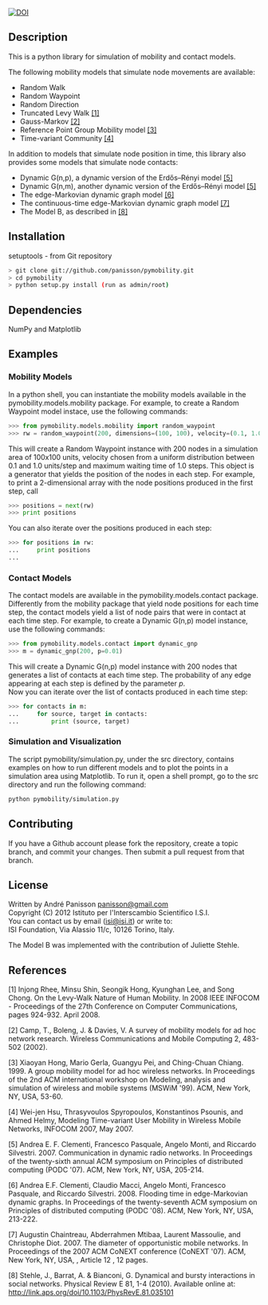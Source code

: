 [![DOI](https://zenodo.org/badge/DOI/10.5281/zenodo.9873.svg)](https://doi.org/10.5281/zenodo.9873)

Description
-----------
This is a python library for simulation of mobility and contact models.

The following mobility models that simulate node movements are available:

- Random Walk
- Random Waypoint
- Random Direction
- Truncated Levy Walk [[1]](#references)
- Gauss-Markov [[2]](#references)
- Reference Point Group Mobility model [[3]](#references)
- Time-variant Community [[4]](#references)

In addition to models that simulate node position in time, this library also provides some models 
that simulate node contacts:
- Dynamic G(n,p), a dynamic version of the Erdős–Rényi model [[5]](#references)
- Dynamic G(n,m), another dynamic version of the Erdős–Rényi model [[5]](#references)
- The edge-Markovian dynamic graph model [[6]](#references)
- The continuous-time edge-Markovian dynamic graph model [[7]](#references)
- The Model B, as described in [[8]](#references)

Installation
------------

setuptools - from Git repository

```bash
> git clone git://github.com/panisson/pymobility.git
> cd pymobility
> python setup.py install (run as admin/root)
```

Dependencies
------------
NumPy and Matplotlib

Examples
--------
### Mobility Models
In a python shell, you can instantiate the mobility models available 
in the pymobility.models.mobility package.
For example, to create a Random Waypoint model instace, use the following commands:
```python
>>> from pymobility.models.mobility import random_waypoint
>>> rw = random_waypoint(200, dimensions=(100, 100), velocity=(0.1, 1.0), wt_max=1.0)
```
This will create a Random Waypoint instance with 200 nodes in a simulation area of 100x100 units, 
velocity chosen from a uniform distribution between 0.1 and 1.0 units/step
and maximum waiting time of 1.0 steps.
This object is a generator that yields the position of the nodes in each step.
For example, to print a 2-dimensional array with the node positions produced in the first step, call
```python
>>> positions = next(rw)
>>> print positions
```
You can also iterate over the positions produced in each step:
```python
>>> for positions in rw:
...     print positions
... 
```
### Contact Models
The contact models are available in the pymobility.models.contact package.
Differently from the mobility package that yield node positions for each time step, 
the contact models yield a list of node pairs that were in contact at each time step.
For example, to create a Dynamic G(n,p) model instance, use the following commands:
```python
>>> from pymobility.models.contact import dynamic_gnp
>>> m = dynamic_gnp(200, p=0.01)
```
This will create a Dynamic G(n,p) model instance with 200 nodes that generates a list of contacts
at each time step. 
The probability of any edge appearing at each step is defined by the parameter *p*.  
Now you can iterate over the list of contacts produced in each time step:
```python
>>> for contacts in m:
...     for source, target in contacts:
...         print (source, target)
```

### Simulation and Visualization
The script pymobility/simulation.py, under the src directory, contains examples on how to run different models 
and to plot the points in a simulation area using Matplotlib.
To run it, open a shell prompt, go to the src directory and run the following command:
```bash
python pymobility/simulation.py
```

Contributing
------------
If you have a Github account please fork the repository,
create a topic branch, and commit your changes.
Then submit a pull request from that branch.

License
-------
Written by André Panisson <panisson@gmail.com>  
Copyright (C) 2012 Istituto per l'Interscambio Scientifico I.S.I.  
You can contact us by email (isi@isi.it) or write to:  
ISI Foundation, Via Alassio 11/c, 10126 Torino, Italy.  

The Model B was implemented with the contribution of Juliette Stehle.

References
----------
[1] Injong Rhee, Minsu Shin, Seongik Hong, Kyunghan Lee, and Song Chong. On the Levy-Walk Nature of Human Mobility. 
    In 2008 IEEE INFOCOM - Proceedings of the 27th Conference on Computer Communications, pages 924-932. April 2008.

[2] Camp, T., Boleng, J. & Davies, V. A survey of mobility models for ad hoc network research. 
    Wireless Communications and Mobile Computing 2, 483-502 (2002).

[3] Xiaoyan Hong, Mario Gerla, Guangyu Pei, and Ching-Chuan Chiang. 1999. 
    A group mobility model for ad hoc wireless networks. In Proceedings of the 
    2nd ACM international workshop on Modeling, analysis and simulation of 
    wireless and mobile systems (MSWiM '99). ACM, New York, NY, USA, 53-60.

[4] Wei-jen Hsu, Thrasyvoulos Spyropoulos, Konstantinos Psounis, and Ahmed Helmy, 
    Modeling Time-variant User Mobility in Wireless Mobile Networks, INFOCOM 2007, May 2007.

[5] Andrea E. F. Clementi, Francesco Pasquale, Angelo Monti, and Riccardo Silvestri. 2007. 
    Communication in dynamic radio networks. In Proceedings of the twenty-sixth annual 
    ACM symposium on Principles of distributed computing (PODC '07). ACM, New York, NY, USA, 205-214.

[6] Andrea E.F. Clementi, Claudio Macci, Angelo Monti, Francesco Pasquale, and Riccardo Silvestri. 2008. 
    Flooding time in edge-Markovian dynamic graphs. In Proceedings of the 
    twenty-seventh ACM symposium on Principles of distributed computing (PODC '08). 
    ACM, New York, NY, USA, 213-222.

[7] Augustin Chaintreau, Abderrahmen Mtibaa, Laurent Massoulie, and Christophe Diot. 2007. 
    The diameter of opportunistic mobile networks. In Proceedings of the 
    2007 ACM CoNEXT conference (CoNEXT '07). ACM, New York, NY, USA, , Article 12 , 12 pages.

[8] Stehle, J., Barrat, A. & Bianconi, G. Dynamical and bursty interactions in social networks. 
    Physical Review E 81, 1-4 (2010). Available online at: http://link.aps.org/doi/10.1103/PhysRevE.81.035101
